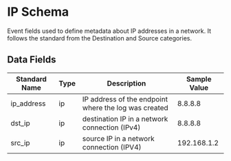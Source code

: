 # IP Schema

Event fields used to define metadata about IP addresses in a network. It follows the standard from the Destination and Source categories.

## Data Fields

| Standard Name | Type | Description | Sample Value |
|--------|---------|-------|-------|
| ip_address | ip | IP address of the endpoint where the log was created | 8.8.8.8 |
| dst_ip | ip | destination IP in a network connection (IPv4) | 8.8.8.8 |
| src_ip | ip | source IP in a network connection (IPV4) | 192.168.1.2 |